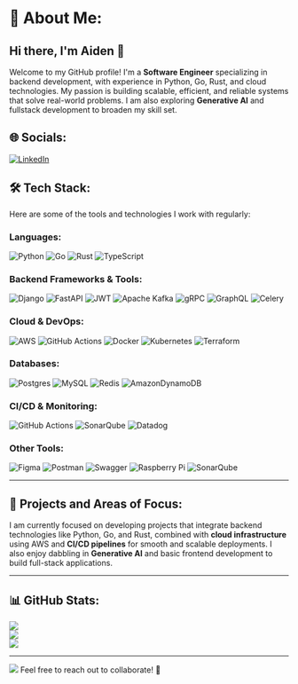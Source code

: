 <!-- Proudly created with GPRM ( https://gprm.itsvg.in ) -->
# 💫 About Me:
## Hi there, I'm Aiden 👋

Welcome to my GitHub profile! I'm a **Software Engineer** specializing in backend development, with experience in Python, Go, Rust, and cloud technologies. 
My passion is building scalable, efficient, and reliable systems that solve real-world problems. I am also exploring **Generative AI** and fullstack development to broaden my skill set.

## 🌐 Socials:
[![LinkedIn](https://img.shields.io/badge/LinkedIn-%230077B5.svg?logo=linkedin&logoColor=white)](https://linkedin.com/in/an-nguyen-7904a81ab) 

## 🛠️ Tech Stack:
Here are some of the tools and technologies I work with regularly:

### **Languages:**
![Python](https://img.shields.io/badge/python-3670A0?style=plastic&logo=python&logoColor=ffdd54) 
![Go](https://img.shields.io/badge/go-%2300ADD8.svg?style=plastic&logo=go&logoColor=white) 
![Rust](https://img.shields.io/badge/rust-%23000000.svg?style=plastic&logo=rust&logoColor=white) 
![TypeScript](https://img.shields.io/badge/typescript-%23007ACC.svg?style=plastic&logo=typescript&logoColor=white)

### **Backend Frameworks & Tools:**
![Django](https://img.shields.io/badge/django-%23092E20.svg?style=plastic&logo=django&logoColor=white)
![FastAPI](https://img.shields.io/badge/FastAPI-005571?style=plastic&logo=fastapi)
![JWT](https://img.shields.io/badge/JWT-black?style=plastic&logo=JSON%20web%20tokens)
![Apache Kafka](https://img.shields.io/badge/Apache%20Kafka-000?style=plastic&logo=apachekafka)
![gRPC](https://img.shields.io/badge/gRPC-008080?style=plastic&logo=grpc&logoColor=white)
![GraphQL](https://img.shields.io/badge/GraphQL-E10098?style=plastic&logo=graphql&logoColor=white)
![Celery](https://img.shields.io/badge/celery-%23a9cc54.svg?style=plastic&logo=celery&logoColor=ddf4a4)

### **Cloud & DevOps:**
![AWS](https://img.shields.io/badge/AWS-%23FF9900.svg?style=plastic&logo=amazon-aws&logoColor=white)
![GitHub Actions](https://img.shields.io/badge/github%20actions-%232671E5.svg?style=plastic&logo=githubactions&logoColor=white)
![Docker](https://img.shields.io/badge/docker-%230db7ed.svg?style=plastic&logo=docker&logoColor=white)
![Kubernetes](https://img.shields.io/badge/kubernetes-%23326ce5.svg?style=plastic&logo=kubernetes&logoColor=white)
![Terraform](https://img.shields.io/badge/terraform-%235835CC.svg?style=plastic&logo=terraform&logoColor=white)

### **Databases:**
![Postgres](https://img.shields.io/badge/postgres-%23316192.svg?style=plastic&logo=postgresql&logoColor=white)
![MySQL](https://img.shields.io/badge/mysql-4479A1.svg?style=plastic&logo=mysql&logoColor=white)
![Redis](https://img.shields.io/badge/redis-%23DD0031.svg?style=plastic&logo=redis&logoColor=white)
![AmazonDynamoDB](https://img.shields.io/badge/Amazon%20DynamoDB-4053D6?style=plastic&logo=Amazon%20DynamoDB&logoColor=white)

### **CI/CD & Monitoring:**
![GitHub Actions](https://img.shields.io/badge/github%20actions-%232671E5.svg?style=plastic&logo=githubactions&logoColor=white)
![SonarQube](https://img.shields.io/badge/SonarQube-black?style=plastic&logo=sonarqube&logoColor=4E9BCD)
![Datadog](https://img.shields.io/badge/datadog-%23632CA6.svg?style=plastic&logo=datadog&logoColor=white)

### **Other Tools:**
![Figma](https://img.shields.io/badge/figma-%23F24E1E.svg?style=plastic&logo=figma&logoColor=white)
![Postman](https://img.shields.io/badge/Postman-FF6C37?style=plastic&logo=postman&logoColor=white)
![Swagger](https://img.shields.io/badge/-Swagger-%23Clojure?style=plastic&logo=swagger&logoColor=white)
![Raspberry Pi](https://img.shields.io/badge/-RaspberryPi-C51A4A?style=plastic&logo=Raspberry-Pi)
![SonarQube](https://img.shields.io/badge/SonarQube-black?style=plastic&logo=sonarqube&logoColor=4E9BCD)

---

## 🚀 Projects and Areas of Focus:
I am currently focused on developing projects that integrate backend technologies like Python, Go, and Rust, combined with **cloud infrastructure** using AWS and **CI/CD pipelines** for smooth and scalable deployments. I also enjoy dabbling in **Generative AI** and basic frontend development to build full-stack applications.

---

## 📊 GitHub Stats:
![](https://github-readme-stats.vercel.app/api?username=Forture128&theme=blue_navy&hide_border=false&include_all_commits=true&count_private=false)<br/>
![](https://github-readme-streak-stats.herokuapp.com/?user=Forture128&theme=blue_navy&hide_border=false)<br/>
![](https://github-readme-stats.vercel.app/api/top-langs/?username=Forture128&theme=blue_navy&hide_border=false&include_all_commits=true&count_private=true&layout=compact)

---
[![](https://visitcount.itsvg.in/api?id=Forture128&icon=0&color=0)](https://visitcount.itsvg.in)
Feel free to reach out to collaborate! 🚀

